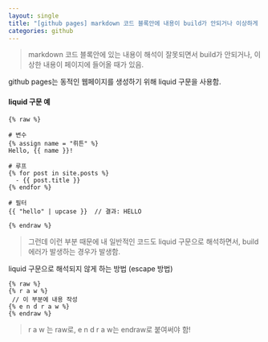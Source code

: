 ```yaml
---
layout: single
title: "[github pages] markdown 코드 블록안에 내용이 build가 안되거나 이상하게 해석될 때 (feat. liquid 구문)"
categories: github
---
```


> markdown 코드 블록안에 있는 내용이 해석이 잘못되면서 build가 안되거나, 이상한 내용이 페이지에 들어올 때가 있음.

github pages는 동적인 웹페이지를 생성하기 위해 liquid 구문을 사용함.

#### liquid 구문 예

```
{% raw %}

# 변수
{% assign name = "뤼튼" %}
Hello, {{ name }}!

# 루프
{% for post in site.posts %}
  - {{ post.title }}
{% endfor %}

# 필터
{{ "hello" | upcase }}  // 결과: HELLO

{% endraw %}
```

> 그런데 이런 부분 때문에 내 일반적인 코드도 liquid 구문으로 해석하면서, build 에러가 발생하는 경우가 발생함.

liquid 구문으로 해석되지 않게 하는 방법 (escape 방법)

```
{% raw %}
{% r a w %}
 // 이 부분에 내용 작성
{% e n d r a w %}
{% endraw %}
```

> r a w 는 raw로, e n d r a w는 endraw로 붙여써야 함!

